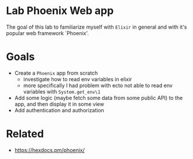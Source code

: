# Lab Phoenix Web app
The goal of this lab to familiarize myself with `Elixir` in general and with it's popular web framework `Phoenix'.

# Goals
- Create a `Phoenix` app from scratch
	- investigate how to read env variables in elixir
	- more specifically I had problem with ecto not able to read env variables with `System.get_env\1`
- Add some logic (maybe fetch some data from some public API) to the app, and then display it in some view
- Add authentication and authorization

# Related
- https://hexdocs.pm/phoenix/